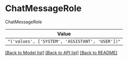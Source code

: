 # ChatMessageRole

ChatMessageRole

| **Value** |
| --------- |
| `"('values', ['SYSTEM', 'ASSISTANT', 'USER'])"` |


[[Back to Model list]](../../../README.md#models-v2-link) [[Back to API list]](../../../README.md#documentation-for-api-endpoints) [[Back to README]](../../../README.md)
